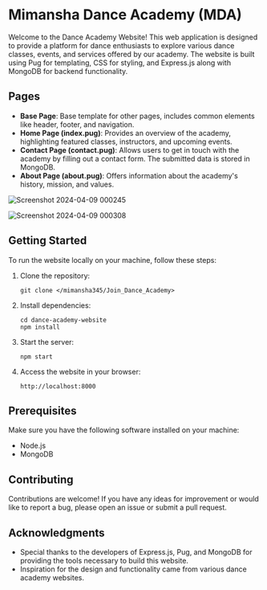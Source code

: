 # Mimansha Dance Academy (MDA)

Welcome to the Dance Academy Website! This web application is designed to provide a platform for dance enthusiasts to explore various dance classes, events, and services offered by our academy. The website is built using Pug for templating, CSS for styling, and Express.js along with MongoDB for backend functionality.

## Pages

- **Base Page**: Base template for other pages, includes common elements like header, footer, and navigation.
- **Home Page (index.pug)**: Provides an overview of the academy, highlighting featured classes, instructors, and upcoming events.
- **Contact Page (contact.pug)**: Allows users to get in touch with the academy by filling out a contact form. The submitted data is stored in MongoDB.
- **About Page (about.pug)**: Offers information about the academy's history, mission, and values.

![Screenshot 2024-04-09 000245](https://github.com/mimansha345/Join_Dance_Academy/assets/151186711/1d194be2-2c2d-484a-81b7-01a7a2646596)


![Screenshot 2024-04-09 000308](https://github.com/mimansha345/Join_Dance_Academy/assets/151186711/3b8699fd-9931-477f-b765-2f3bd39e00cb)

## Getting Started

To run the website locally on your machine, follow these steps:

1. Clone the repository:

    ```
    git clone </mimansha345/Join_Dance_Academy>
    ```

2. Install dependencies:

    ```
    cd dance-academy-website
    npm install
    ```

3. Start the server:

    ```
    npm start
    ```

4. Access the website in your browser:

    ```
    http://localhost:8000
    ```

## Prerequisites

Make sure you have the following software installed on your machine:

- Node.js
- MongoDB


## Contributing

Contributions are welcome! If you have any ideas for improvement or would like to report a bug, please open an issue or submit a pull request.


## Acknowledgments

- Special thanks to the developers of Express.js, Pug, and MongoDB for providing the tools necessary to build this website.
- Inspiration for the design and functionality came from various dance academy websites.


